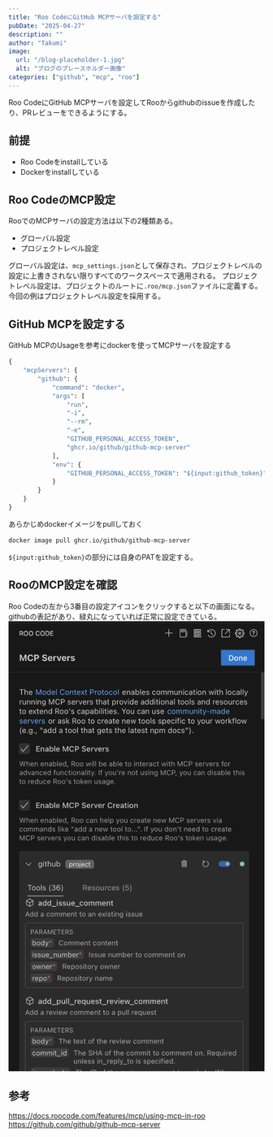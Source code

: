 ```yaml
---
title: "Roo CodeにGitHub MCPサーバを設定する"
pubDate: "2025-04-27"
description: ""
author: "Takumi"
image:
  url: "/blog-placeholder-1.jpg"
  alt: "ブログのプレースホルダー画像"
categories: ["github", "mcp", "roo"]
---
```


Roo CodeにGitHub MCPサーバを設定してRooからgithubのissueを作成したり、PRレビューをできるようにする。

## 前提
- Roo Codeをinstallしている
- Dockerをinstallしている

## Roo CodeのMCP設定
RooでのMCPサーバの設定方法は以下の2種類ある。
- グローバル設定
- プロジェクトレベル設定

グローバル設定は、`mcp_settings.json`として保存され、プロジェクトレベルの設定に上書きされない限りすべてのワークスペースで適用される。
プロジェクトレベル設定は、プロジェクトのルートに`.roo/mcp.json`ファイルに定義する。今回の例はプロジェクトレベル設定を採用する。

## GitHub MCPを設定する
GitHub MCPのUsageを参考にdockerを使ってMCPサーバを設定する

```dockerfile
{
	"mcpServers": {
		"github": {
			"command": "docker",
			"args": [
				"run",
				"-i",
				"--rm",
				"-e",
				"GITHUB_PERSONAL_ACCESS_TOKEN",
				"ghcr.io/github/github-mcp-server"
			],
			"env": {
				"GITHUB_PERSONAL_ACCESS_TOKEN": "${input:github_token}"
			}
		}
	}
}
```

あらかじめdockerイメージをpullしておく
```bash
docker image pull ghcr.io/github/github-mcp-server
```

`${input:github_token}`の部分には自身のPATを設定する。

## RooのMCP設定を確認
Roo Codeの左から3番目の設定アイコンをクリックすると以下の画面になる。
githubの表記があり、緑丸になっていれば正常に設定できている。
![alt text](<../../assets/スクリーンショット 2025-04-27 21.08.06.png>)

## 参考
https://docs.roocode.com/features/mcp/using-mcp-in-roo
https://github.com/github/github-mcp-server
